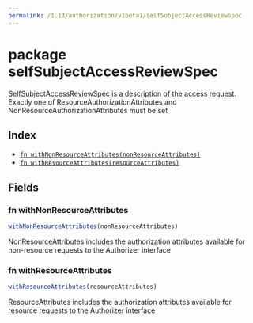 ```yaml
---
permalink: /1.13/authorization/v1beta1/selfSubjectAccessReviewSpec
---
```


# package selfSubjectAccessReviewSpec

SelfSubjectAccessReviewSpec is a description of the access request.  Exactly one of ResourceAuthorizationAttributes and NonResourceAuthorizationAttributes must be set

## Index

* [`fn withNonResourceAttributes(nonResourceAttributes)`](#fn-withnonresourceattributes)
* [`fn withResourceAttributes(resourceAttributes)`](#fn-withresourceattributes)

## Fields

### fn withNonResourceAttributes

```ts
withNonResourceAttributes(nonResourceAttributes)
```

NonResourceAttributes includes the authorization attributes available for non-resource requests to the Authorizer interface

### fn withResourceAttributes

```ts
withResourceAttributes(resourceAttributes)
```

ResourceAttributes includes the authorization attributes available for resource requests to the Authorizer interface